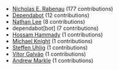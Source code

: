 * [Nicholas E. Rabenau](https://github.com/nerab) (177 contributions)
* [Dependabot](https://github.com/dependabot-bot) (12 contributions)
* [Nathan Lee](https://github.com/X0nic) (8 contributions)
* dependabot[bot] (7 contributions)
* [Hossam Hammady](https://github.com/hammady) (1 contributions)
* [Michael Knight](https://github.com/miknight) (1 contributions)
* [Steffen Uhlig](https://github.com/suhlig) (1 contributions)
* [Vítor Galvão](https://github.com/vitorgalvao) (1 contributions)
* [Andrew Markle](https://github.com/andrewmarkle) (1 contributions)